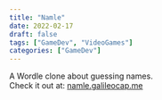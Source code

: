 ```yaml
---
title: "Namle"
date: 2022-02-17
draft: false
tags: ["GameDev", "VideoGames"]
categories: ["GameDev"]
---
```


A Wordle clone about guessing names.  
Check it out at: [namle.galileocap.me](https://namle.galileocap.me)


